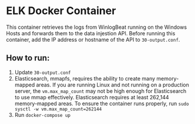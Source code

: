 # ELK Docker Container
This container retrieves the logs from WinlogBeat running on the Windows Hosts and forwards them to the data injestion API. Before running this container, add the IP address or hostname of the API to ```30-output.conf```.

## How to run:
1. Update ```30-output.conf```
2. Elasticsearch, mmapfs, requires the ability to create many memory-mapped areas. If you are running Linux and not running on a production server, the ```vm.max_map_count``` may not be high enough for Elasticsearch to use mmap effectively. Elasticsearch requires at least 262,144 memory-mapped areas. To ensure the container runs properly, run ```sudo sysctl -w vm.max_map_count=262144```
3. Run ```docker-compose up```
